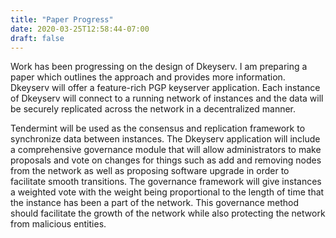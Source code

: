 ```yaml
---
title: "Paper Progress"
date: 2020-03-25T12:58:44-07:00
draft: false
---
```


Work has been progressing on the design of Dkeyserv. I am preparing a paper which outlines the approach and provides more information. Dkeyserv will offer a feature-rich PGP keyserver application. Each instance of Dkeyserv will connect to a running network of instances and the data will be securely replicated across the network in a decentralized manner.

Tendermint will be used as the consensus and replication framework to synchronize data between instances. The Dkeyserv application will include a comprehensive governance module that will allow administrators to make proposals and vote on changes for things such as add and removing nodes from the network as well as proposing software upgrade in order to facilitate smooth transitions. The governance framework will give instances a weighted vote with the weight being proportional to the length of time that the instance has been a part of the network. This governance method should facilitate the growth of the network while also protecting the network from malicious entities.
